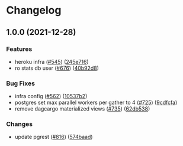 # Changelog

## 1.0.0 (2021-12-28)


### Features

* heroku infra ([#545](https://www.github.com/web3-storage/web3.storage/issues/545)) ([245e716](https://www.github.com/web3-storage/web3.storage/commit/245e7161da9eb95dba76a060437dcb8fb70b35c2))
* ro stats db user ([#676](https://www.github.com/web3-storage/web3.storage/issues/676)) ([40b92d8](https://www.github.com/web3-storage/web3.storage/commit/40b92d82bc19d5fbf2b05c329eca80d12ebc9b61))


### Bug Fixes

* infra config ([#562](https://www.github.com/web3-storage/web3.storage/issues/562)) ([10537b2](https://www.github.com/web3-storage/web3.storage/commit/10537b2217c7eeb760c0f66e48fff22d750ca0ad))
* postgres set max parallel workers per gather to 4 ([#725](https://www.github.com/web3-storage/web3.storage/issues/725)) ([9cdfcfa](https://www.github.com/web3-storage/web3.storage/commit/9cdfcfa51063ae2a9a87cd71a05a6e2d42cea887))
* remove dagcargo materialized views ([#735](https://www.github.com/web3-storage/web3.storage/issues/735)) ([62db538](https://www.github.com/web3-storage/web3.storage/commit/62db5383f39e7d3e3484ccb51bd4eb3de816bcfd))


### Changes

* update pgrest ([#816](https://www.github.com/web3-storage/web3.storage/issues/816)) ([574baad](https://www.github.com/web3-storage/web3.storage/commit/574baad961c3a4524212ad7a27c30d150ca150c0))
